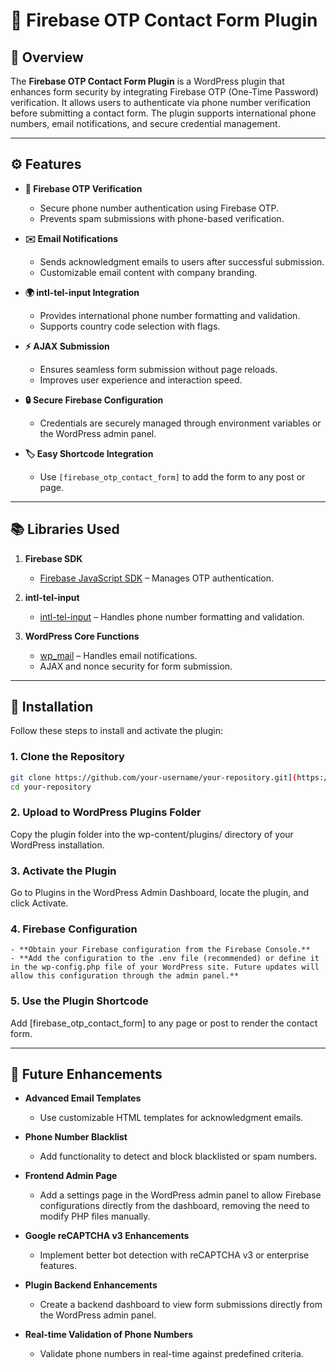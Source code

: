 # 🚀 Firebase OTP Contact Form Plugin

## 📖 Overview  
The **Firebase OTP Contact Form Plugin** is a WordPress plugin that enhances form security by integrating Firebase OTP (One-Time Password) verification. It allows users to authenticate via phone number verification before submitting a contact form. The plugin supports international phone numbers, email notifications, and secure credential management.

---

## ⚙️ Features  

- **🔐 Firebase OTP Verification**  
  - Secure phone number authentication using Firebase OTP.  
  - Prevents spam submissions with phone-based verification.  

- **✉️ Email Notifications**  
  - Sends acknowledgment emails to users after successful submission.  
  - Customizable email content with company branding.  

- **🌍 intl-tel-input Integration**  
  - Provides international phone number formatting and validation.  
  - Supports country code selection with flags.  

- **⚡ AJAX Submission**  
  - Ensures seamless form submission without page reloads.  
  - Improves user experience and interaction speed.  

- **🔒 Secure Firebase Configuration**  
  - Credentials are securely managed through environment variables or the WordPress admin panel.  

- **🏷️ Easy Shortcode Integration**  
  - Use `[firebase_otp_contact_form]` to add the form to any post or page.

---

## 📚 Libraries Used  

1. **Firebase SDK**  
   - [Firebase JavaScript SDK](https://firebase.google.com/docs/web/setup) – Manages OTP authentication.

2. **intl-tel-input**  
   - [intl-tel-input](https://github.com/jackocnr/intl-tel-input) – Handles phone number formatting and validation.

3. **WordPress Core Functions**  
   - [wp_mail](https://developer.wordpress.org/reference/functions/wp_mail/) – Handles email notifications.  
   - AJAX and nonce security for form submission.

---

## 🚀 Installation  

Follow these steps to install and activate the plugin:

### 1. Clone the Repository  
```bash
git clone https://github.com/your-username/your-repository.git](https://github.com/ak45akash/Firebase-OTP-Contact-Form-Plugin.git
cd your-repository

```

### 2. Upload to WordPress Plugins Folder
Copy the plugin folder into the wp-content/plugins/ directory of your WordPress installation.

### 3. Activate the Plugin
Go to Plugins in the WordPress Admin Dashboard, locate the plugin, and click Activate.

### 4. Firebase Configuration
    - **Obtain your Firebase configuration from the Firebase Console.**
    - **Add the configuration to the .env file (recommended) or define it in the wp-config.php file of your WordPress site. Future updates will allow this configuration through the admin panel.**

### 5. Use the Plugin Shortcode
Add [firebase_otp_contact_form] to any page or post to render the contact form.

---

## 🔮 Future Enhancements  

- **Advanced Email Templates**  
  - Use customizable HTML templates for acknowledgment emails.  

- **Phone Number Blacklist**  
  - Add functionality to detect and block blacklisted or spam numbers.  

- **Frontend Admin Page**  
  - Add a settings page in the WordPress admin panel to allow Firebase configurations directly from the dashboard, removing the need to modify PHP files manually.  

- **Google reCAPTCHA v3 Enhancements**  
  - Implement better bot detection with reCAPTCHA v3 or enterprise features.  

- **Plugin Backend Enhancements**  
  - Create a backend dashboard to view form submissions directly from the WordPress admin panel.  

- **Real-time Validation of Phone Numbers**  
  - Validate phone numbers in real-time against predefined criteria.  

